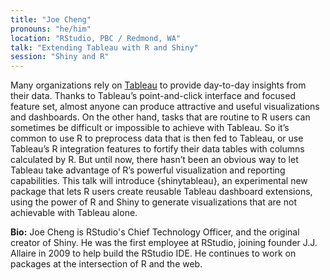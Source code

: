 ```yaml
---
title: "Joe Cheng"
pronouns: "he/him"
location: "RStudio, PBC / Redmond, WA"
talk: "Extending Tableau with R and Shiny"
session: "Shiny and R"
---
```


Many organizations rely on [Tableau](https://www.tableau.com/) to provide day-to-day insights from their data. Thanks to Tableau’s point-and-click interface and focused feature set, almost anyone can produce attractive and useful visualizations and dashboards. On the other hand, tasks that are routine to R users can sometimes be difficult or impossible to achieve with Tableau. So it’s common to use R to preprocess data that is then fed to Tableau, or use Tableau’s R integration features to fortify their data tables with columns calculated by R. But until now, there hasn’t been an obvious way to let Tableau take advantage of R’s powerful visualization and reporting capabilities. This talk will introduce {shinytableau}, an experimental new package that lets R users create reusable Tableau dashboard extensions, using the power of R and Shiny to generate visualizations that are not achievable with Tableau alone.

__Bio:__ Joe Cheng is RStudio's Chief Technology Officer, and the original creator of Shiny. He was the first employee at RStudio, joining founder J.J. Allaire in 2009 to help build the RStudio IDE. He continues to work on packages at the intersection of R and the web.